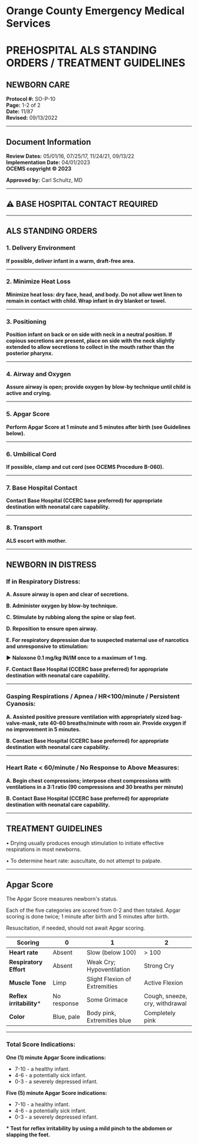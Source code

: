 # Orange County Emergency Medical Services
# PREHOSPITAL ALS STANDING ORDERS / TREATMENT GUIDELINES
## NEWBORN CARE

**Protocol #:** SO-P-10  
**Page:** 1-2 of 2  
**Date:** 11/87  
**Revised:** 09/13/2022

---

## Document Information

**Review Dates:** 05/01/16, 07/25/17, 11/24/21, 09/13/22  
**Implementation Date:** 04/01/2023  
**OCEMS copyright © 2023**

**Approved by:** Carl Schultz, MD

---

## ⚠️ BASE HOSPITAL CONTACT REQUIRED

---

## ALS STANDING ORDERS

### 1. Delivery Environment

**If possible, deliver infant in a warm, draft-free area.**

---

### 2. Minimize Heat Loss

**Minimize heat loss: dry face, head, and body. Do not allow wet linen to remain in contact with child. Wrap infant in dry blanket or towel.**

---

### 3. Positioning

**Position infant on back or on side with neck in a neutral position. If copious secretions are present, place on side with the neck slightly extended to allow secretions to collect in the mouth rather than the posterior pharynx.**

---

### 4. Airway and Oxygen

**Assure airway is open; provide oxygen by blow-by technique until child is active and crying.**

---

### 5. Apgar Score

**Perform Apgar Score at 1 minute and 5 minutes after birth (see Guidelines below).**

---

### 6. Umbilical Cord

**If possible, clamp and cut cord (see OCEMS Procedure B-060).**

---

### 7. Base Hospital Contact

**Contact Base Hospital (CCERC base preferred) for appropriate destination with neonatal care capability.**

---

### 8. Transport

**ALS escort with mother.**

---

## NEWBORN IN DISTRESS

### If in Respiratory Distress:

**A. Assure airway is open and clear of secretions.**

**B. Administer oxygen by blow-by technique.**

**C. Stimulate by rubbing along the spine or slap feet.**

**D. Reposition to ensure open airway.**

**E. For respiratory depression due to suspected maternal use of narcotics and unresponsive to stimulation:**

**► Naloxone 0.1 mg/kg IN/IM once to a maximum of 1 mg.**

**F. Contact Base Hospital (CCERC base preferred) for appropriate destination with neonatal care capability.**

---

### Gasping Respirations / Apnea / HR<100/minute / Persistent Cyanosis:

**A. Assisted positive pressure ventilation with appropriately sized bag-valve-mask, rate 40-60 breaths/minute with room air. Provide oxygen if no improvement in 5 minutes.**

**B. Contact Base Hospital (CCERC base preferred) for appropriate destination with neonatal care capability.**

---

### Heart Rate < 60/minute / No Response to Above Measures:

**A. Begin chest compressions; interpose chest compressions with ventilations in a 3:1 ratio (90 compressions and 30 breaths per minute)**

**B. Contact Base Hospital (CCERC base preferred) for appropriate destination with neonatal care capability.**

---

## TREATMENT GUIDELINES

• Drying usually produces enough stimulation to initiate effective respirations in most newborns.

• To determine heart rate: auscultate, do not attempt to palpate.

---

## Apgar Score

The Apgar Score measures newborn's status.

Each of the five categories are scored from 0-2 and then totaled. Apgar scoring is done twice; 1 minute after birth and 5 minutes after birth.

Resuscitation, if needed, should not await Apgar scoring.

| Scoring | 0 | 1 | 2 |
|---------|---|---|---|
| **Heart rate** | Absent | Slow (below 100) | > 100 |
| **Respiratory Effort** | Absent | Weak Cry; Hypoventilation | Strong Cry |
| **Muscle Tone** | Limp | Slight Flexion of Extremities | Active Flexion |
| **Reflex irritability*** | No response | Some Grimace | Cough, sneeze, cry, withdrawal |
| **Color** | Blue, pale | Body pink, Extremities blue | Completely pink |

---

### Total Score Indications:

**One (1) minute Apgar Score indications:**
- 7-10 - a healthy infant.
- 4-6 - a potentially sick infant.
- 0-3 - a severely depressed infant.

**Five (5) minute Apgar Score indications:**
- 7-10 - a healthy infant.
- 4-6 - a potentially sick infant.
- 0-3 - a severely depressed infant.

**\* Test for reflex irritability by using a mild pinch to the abdomen or slapping the feet.**

